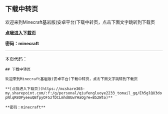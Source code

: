 ## 下载中转页
欢迎来到Minecraft基岩版(安卓平台)下载中转页，点击下面文字跳转到下载页

**[点我进入下载页](https://mcshare365-my.sharepoint.com/:f:/g/personal/qiufengluoye2233_tomail_gq/Eh5glQU3dopNlqR8OPyeeuQBfpyOF5zfDCLmhd8UwYHaOg?e=B52Wto)**

**密码：minecraft**
- - -
本页代码：

`## 下载中转页`

`欢迎来到Minecraft基岩版(安卓平台)下载中转页，点击下面文字跳转到下载页`

`**[点我进入下载页](https://mcshare365-my.sharepoint.com/:f:/g/personal/qiufengluoye2233_tomail_gq/Eh5glQU3dopNlqR8OPyeeuQBfpyOF5zfDCLmhd8UwYHaOg?e=B52Wto)**`

`**密码：minecraft**`
